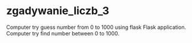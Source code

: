 # zgadywanie_liczb_3
Computer try guess number from 0 to 1000 using flask
Flask application. Computer try find number between 0 to 1000. 
